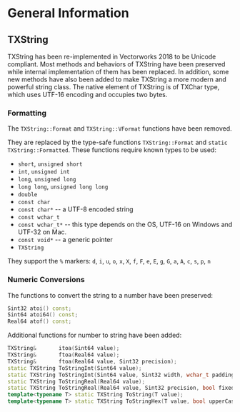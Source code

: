 # General Information

## TXString

TXString has been re-implemented in Vectorworks 2018 to be Unicode compliant. Most methods and behaviors of TXString have been preserved while internal implementation of them has been replaced. In addition, some new methods have also been added to make TXString a more modern and powerful string class. The native element of TXString is of TXChar type, which uses UTF-16 encoding and occupies two bytes.

### Formatting

The `TXString::Format` and `TXString::VFormat` functions have been removed.

They are replaced by the type-safe functions `TXString::Format` and `static TXString::Formatted`. These functions require known types to be used: 

- `short`, `unsigned short`
- `int`, `unsigned int`
- `long`, `unsigned long`
- `long long`, `unsigned long long`
- `double`
- `const char`
- `const char*` -- a UTF-8 encoded string
- `const wchar_t`
- `const wchar_t*` -- this type depends on the OS, UTF-16 on Windows and UTF-32 on Mac.
- `const void*` -- a generic pointer
- `TXString`

They support the `%` markers: `d`, `i`, `u`, `o`, `x`, `X`, `f`, `F`, `e`, `E`, `g`, `G`, `a`, `A`, `c`, `s`, `p`, `n`

### Numeric Conversions

The functions to convert the string to a number have been preserved:

```cpp
Sint32 atoi() const;
Sint64 atoi64() const;
Real64 atof() const;
```

Additional functions for number to string have been added:

```cpp
TXString&       itoa(Sint64 value);
TXString&       ftoa(Real64 value);
TXString&       ftoa(Real64 value, Sint32 precision);
static TXString ToStringInt(Sint64 value);
static TXString ToStringInt(Sint64 value, Sint32 width, wchar_t paddingChar);
static TXString ToStringReal(Real64 value);
static TXString ToStringReal(Real64 value, Sint32 precision, bool fixed=true);
template<typename T> static TXString ToString(T value);
template<typename T> static TXString ToStringHex(T value, bool upperCase = true, size_t symbolsCnt = size_t(-1));
